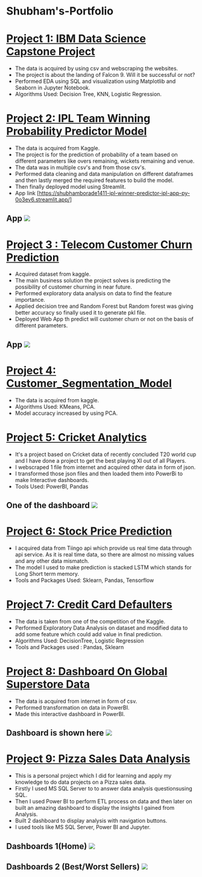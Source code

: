 # Shubham's-Portfolio

# [Project 1: IBM Data Science Capstone Project](https://github.com/shubhamborade1411/Data-Science-Capstone-project-IBM-Coursera)
- The data is acquired by using csv and webscraping the websites.
- The project is about the landing of Falcon 9. Will it be successful or not?
- Performed EDA using SQL and visualization using Matplotlib and Seaborn in Jupyter Notebook.
- Algorithms Used: Decision Tree, KNN, Logistic Regression.

# [Project 2: IPL Team Winning Probability Predictor Model](https://github.com/shubhamborade1411/IPL-Winner-Predictor)
- The data is acquired from Kaggle.
- The project is for the prediction of probability of a team based on different parameters like overs remaining, wickets remaining and venue.
- The data was in multiple csv's and from those csv's.
- Performed data cleaning and data manipulation on different dataframes and then lastly merged the required features to build the model.
- Then finally deployed model using Streamlit.
- App link
 [https://shubhamborade1411-ipl-winner-predictor-ipl-app-py-0o3ev6.streamlit.app/]
 ## App ![](https://github.com/shubhamborade1411/IPL-Winner-Predictor/blob/main/Screenshot%20(855).png)

# [Project 3 : Telecom Customer Churn Prediction](https://github.com/shubhamborade1411/Telco-churn-prediction)
- Acquired dataset from kaggle.
- The main business solution the project solves is predicting the possibility of customer churning in near future.
- Performed exploratory data analysis on data to find the feature importance.
- Applied decision tree and Random Forest but Random forest was giving better accuracy so finally used it to generate pkl file.
- Deployed Web App th predict will customer churn or not on the basis of different parameters.
## App ![](https://github.com/shubhamborade1411/Telco-churn-prediction/blob/main/Deployed%20App.png)
# [Project 4: Customer_Segmentation_Model](https://github.com/shubhamborade1411/Customer-Segmentation)
- The data is acquired from kaggle.
- Algorithms Used: KMeans, PCA.
- Model accuracy increased by using PCA.

# [Project 5: Cricket Analytics](https://github.com/shubhamborade1411/Cricket-Analytics)
- It's a project based on Cricket data of recently concluded T20 world cup and I have done a project to get the best playing XI out of all Players.
- I webscraped 1 file from internet and acquired other data in form of json.
- I transformed those json files and then loaded them into PowerBi to make Interactive dashboards.
- Tools Used: PowerBI, Pandas
## One of the dashboard ![](https://github.com/shubhamborade1411/Cricket-Analytics/blob/main/Screenshot%20(844).png)

# [Project 6: Stock Price Prediction](https://github.com/shubhamborade1411/stock-prediction)
-  I acquired data from Tiingo api which provide us real time data through api service. As it is real time data, so there are almost no missing values and any other data mismatch. 
-  The model I used to make prediction is stacked LSTM which stands for Long Short term memory.
-  Tools and Packages Used: Sklearn, Pandas, Tensorflow

# [Project 7: Credit Card Defaulters](https://github.com/shubhamborade1411/Credit_card_defaulters/blob/main/README.md)
- The data is taken from one of the competition of the Kaggle.
- Performed Exploratory Data Analysis on dataset and modified data to add some feature which could add value in final prediction.
- Algorithms Used: DecisionTree, Logistic Regression
- Tools and Packages used : Pandas, Sklearn

# [Project 8: Dashboard On Global Superstore Data](https://github.com/shubhamborade1411/Global-Superstore-Dashboard)
- The data is acquired from internet in form of csv.
- Performed transformation on data in PowerBI.
- Made this interactive dashboard in PowerBI.
## Dashboard is shown here ![](https://github.com/shubhamborade1411/Global-Superstore-Dashboard/blob/main/Screenshot%20(847).png)

# [Project 9: Pizza Sales Data Analysis](https://github.com/shubhamborade1411/Pizza-Sales-Data-Analysis)
- This is a personal project which I did for learning and apply my knowledge to do data projects on a Pizza sales data.
- Firstly I used MS SQL Server to to answer data analysis questionsusing SQL.
- Then I used Power BI to perform ETL process on data and then later on built an amazing dashboard to display the insights I gained from Analysis.
- Built 2 dashboard to display analysis with navigation buttons.
- I used tools like MS SQL Server, Power BI and Jupyter.
## Dashboards 1(Home) ![](https://github.com/shubhamborade1411/Pizza-Sales-Data-Analysis/blob/main/Screenshot%20(465).png)
## Dashboards 2 (Best/Worst Sellers) ![](https://github.com/shubhamborade1411/Pizza-Sales-Data-Analysis/blob/main/Screenshot%20(466).png)


  
 
